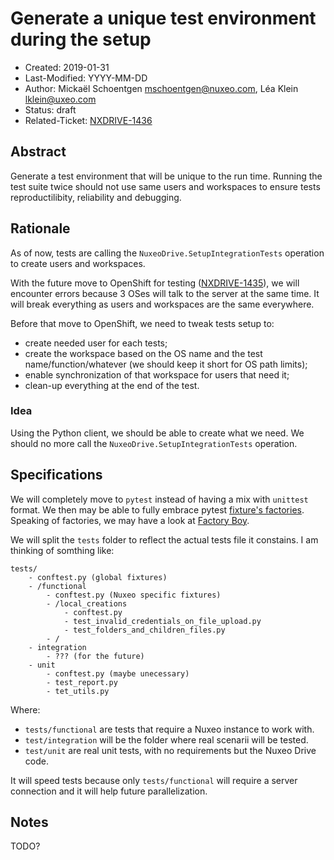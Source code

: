 # Generate a unique test environment during the setup

- Created: 2019-01-31
- Last-Modified: YYYY-MM-DD
- Author: Mickaël Schoentgen <mschoentgen@nuxeo.com>,
          Léa Klein <lklein@uxeo.com>
- Status: draft
- Related-Ticket: [NXDRIVE-1436](https://jira.nuxeo.com/browse/NXDRIVE-1436)

## Abstract

Generate a test environment that will be unique to the run time.
Running the test suite twice should not use same users and workspaces to ensure tests reproductilibity, reliability and debugging.

## Rationale

As of now, tests are calling the `NuxeoDrive.SetupIntegrationTests` operation to create users and workspaces.

With the future move to OpenShift for testing ([NXDRIVE-1435](https://jira.nuxeo.com/browse/NXDRIVE-1435)), we will encounter errors because 3 OSes will talk to the server at the same time.
It will break everything as users and workspaces are the same everywhere.

Before that move to OpenShift, we need to tweak tests setup to:

- create needed user for each tests;
- create the workspace based on the OS name and the test name/function/whatever (we should keep it short for OS path limits);
- enable synchronization of that workspace for users that need it;
- clean-up everything at the end of the test.

### Idea

Using the Python client, we should be able to create what we need.
We should no more call the `NuxeoDrive.SetupIntegrationTests` operation.

## Specifications

We will completely move to `pytest` instead of having a mix with `unittest` format.
We then may be able to fully embrace pytest [fixture's factories](https://docs.pytest.org/en/latest/fixture.html#factories-as-fixtures).
Speaking of factories, we may have a look at [Factory Boy](https://factoryboy.readthedocs.io/en/latest/).

We will split the `tests` folder to reflect the actual tests file it constains.
I am thinking of somthing like:

```tree
tests/
    - conftest.py (global fixtures)
    - /functional
        - conftest.py (Nuxeo specific fixtures)
        - /local_creations
            - conftest.py
            - test_invalid_credentials_on_file_upload.py
            - test_folders_and_children_files.py
        - /
    - integration
        - ??? (for the future)
    - unit
        - conftest.py (maybe unecessary)
        - test_report.py
        - tet_utils.py
```

Where:

- `tests/functional` are tests that require a Nuxeo instance to work with.
- `test/integration` will be the folder where real scenarii will be tested.
- `test/unit` are real unit tests, with no requirements but the Nuxeo Drive code.

It will speed tests because only `tests/functional` will require a server connection and it will help future parallelization.

## Notes

TODO?
